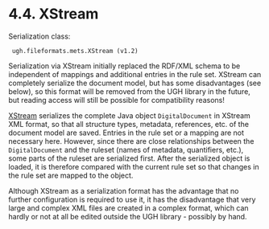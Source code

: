# 4.4. XStream

Serialization class:

```text
 ugh.fileformats.mets.XStream (v1.2)
```

Serialization via XStream initially replaced the RDF/XML schema to be independent of mappings and additional entries in the rule set. XStream can completely serialize the document model, but has some disadvantages \(see below\), so this format will be removed from the UGH library in the future, but reading access will still be possible for compatibility reasons!

[XStream](http://xstream.codehaus.org/) serializes the complete Java object `DigitalDocument` in XStream XML format, so that all structure types, metadata, references, etc. of the document model are saved. Entries in the rule set or a mapping are not necessary here. However, since there are close relationships between the `DigitalDocument` and the ruleset \(names of metadata, quantifiers, etc.\), some parts of the ruleset are serialized first. After the serialized object is loaded, it is therefore compared with the current rule set so that changes in the rule set are mapped to the object.

Although XStream as a serialization format has the advantage that no further configuration is required to use it, it has the disadvantage that very large and complex XML files are created in a complex format, which can hardly or not at all be edited outside the UGH library - possibly by hand.


